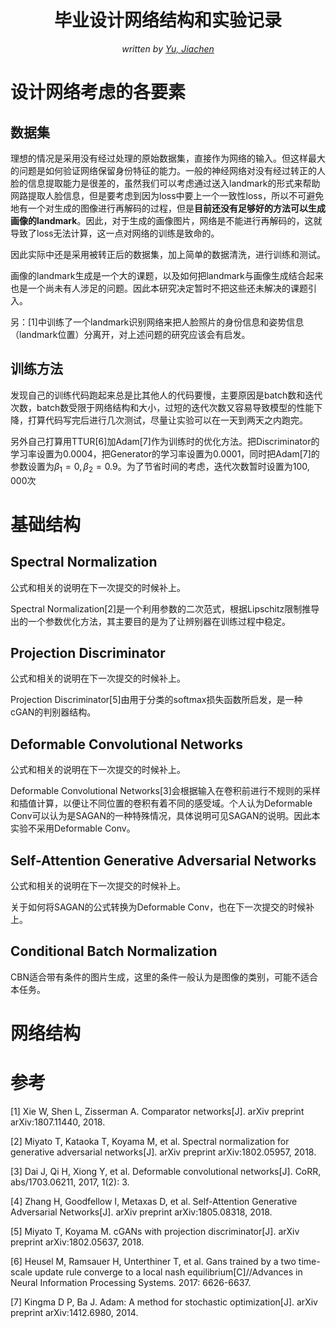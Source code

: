 <center><h1>毕业设计网络结构和实验记录</h1></center>

<center><i>written by  <a href="http://yujiachen.top/">Yu, Jiachen</a></i></center>

# 设计网络考虑的各要素
## 数据集
理想的情况是采用没有经过处理的原始数据集，直接作为网络的输入。但这样最大的问题是如何验证网络保留身份特征的能力。一般的神经网络对没有经过转正的人脸的信息提取能力是很差的，虽然我们可以考虑通过送入landmark的形式来帮助网路提取人脸信息，但是要考虑到因为loss中要上一个一致性loss，所以不可避免地有一个对生成的图像进行再解码的过程，但是**目前还没有足够好的方法可以生成画像的landmark**。因此，对于生成的画像图片，网络是不能进行再解码的，这就导致了loss无法计算，这一点对网络的训练是致命的。

因此实际中还是采用被转正后的数据集，加上简单的数据清洗，进行训练和测试。

画像的landmark生成是一个大的课题，以及如何把landmark与画像生成结合起来也是一个尚未有人涉足的问题。因此本研究决定暂时不把这些还未解决的课题引入。

另：[1]中训练了一个landmark识别网络来把人脸照片的身份信息和姿势信息（landmark位置）分离开，对上述问题的研究应该会有启发。

## 训练方法
发现自己的训练代码跑起来总是比其他人的代码要慢，主要原因是batch数和迭代次数，batch数受限于网络结构和大小，过短的迭代次数又容易导致模型的性能下降，打算代码写完后进行几次测试，尽量让实验可以在一天到两天之内跑完。

另外自己打算用TTUR[6]加Adam[7]作为训练时的优化方法。把Discriminator的学习率设置为$0.0004$，把Generator的学习率设置为$0.0001$，同时把Adam[7]的参数设置为$\beta_1 = 0, \beta_2 = 0.9$。为了节省时间的考虑，迭代次数暂时设置为$100,000$次

# 基础结构
## Spectral Normalization
公式和相关的说明在下一次提交的时候补上。

Spectral Normalization[2]是一个利用参数的二次范式，根据Lipschitz限制推导出的一个参数优化方法，其主要目的是为了让辨别器在训练过程中稳定。

## Projection Discriminator
公式和相关的说明在下一次提交的时候补上。

Projection Discriminator[5]由用于分类的softmax损失函数所启发，是一种cGAN的判别器结构。

## Deformable Convolutional Networks
公式和相关的说明在下一次提交的时候补上。

Deformable Convolutional Networks[3]会根据输入在卷积前进行不规则的采样和插值计算，以便让不同位置的卷积有着不同的感受域。个人认为Deformable Conv可以认为是SAGAN的一种特殊情况，具体说明可见SAGAN的说明。因此本实验不采用Deformable Conv。

## Self-Attention Generative Adversarial Networks
公式和相关的说明在下一次提交的时候补上。

关于如何将SAGAN的公式转换为Deformable Conv，也在下一次提交的时候补上。

## Conditional Batch Normalization
CBN适合带有条件的图片生成，这里的条件一般认为是图像的类别，可能不适合本任务。

# 网络结构


# 参考
[1] Xie W, Shen L, Zisserman A. Comparator networks[J]. arXiv preprint arXiv:1807.11440, 2018.

[2] Miyato T, Kataoka T, Koyama M, et al. Spectral normalization for generative adversarial networks[J]. arXiv preprint arXiv:1802.05957, 2018.

[3] Dai J, Qi H, Xiong Y, et al. Deformable convolutional networks[J]. CoRR, abs/1703.06211, 2017, 1(2): 3.

[4] Zhang H, Goodfellow I, Metaxas D, et al. Self-Attention Generative Adversarial Networks[J]. arXiv preprint arXiv:1805.08318, 2018.

[5] Miyato T, Koyama M. cGANs with projection discriminator[J]. arXiv preprint arXiv:1802.05637, 2018.

[6] Heusel M, Ramsauer H, Unterthiner T, et al. Gans trained by a two time-scale update rule converge to a local nash equilibrium[C]//Advances in Neural Information Processing Systems. 2017: 6626-6637.

[7] Kingma D P, Ba J. Adam: A method for stochastic optimization[J]. arXiv preprint arXiv:1412.6980, 2014.